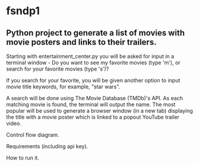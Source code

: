 fsndp1
======

Python project to generate a list of movies with movie posters and links to their trailers.
-------------------------------------------------------------------------------------------

Starting with entertainment_center.py you will be asked for input in a terminal window - Do you want to see my favorite movies (type 'm'), or search for your favorite movies (type 's')?

If you search for your favorite, you will be given another option to input movie title keywords, for example, "star wars".

A search will be done using The Movie Database (TMDb)'s API.  As each matching movie is found, the terminal will output the name.  The most popular will be used to generate a browser window (in a new tab) displaying the title with a movie poster which is linked to a popout YouTube trailer video.

Control flow diagram.

Requirements (including api key).



How to run it.
